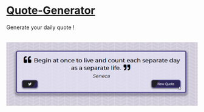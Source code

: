 # [Quote-Generator](https://michal-w-dev.github.io/Quote-Generator/) 

Generate your daily quote !

<br>

<img src="assets/readme.png" width="700px">


